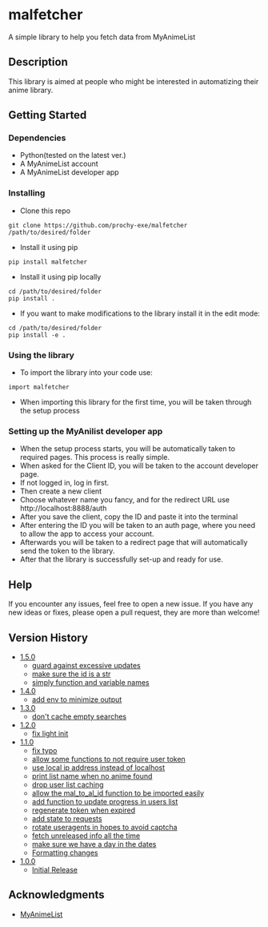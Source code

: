 # malfetcher

A simple library to help you fetch data from MyAnimeList

## Description

This library is aimed at people who might be interested in automatizing their anime library.

## Getting Started

### Dependencies

* Python(tested on the latest ver.)
* A MyAnimeList account
* A MyAnimeList developer app

### Installing

* Clone this repo
```
git clone https://github.com/prochy-exe/malfetcher /path/to/desired/folder
```
* Install it using pip
```
pip install malfetcher
```
* Install it using pip locally
```
cd /path/to/desired/folder
pip install .
```
* If you want to make modifications to the library install it in the edit mode:
```
cd /path/to/desired/folder
pip install -e .
```

### Using the library

* To import the library into your code use:
```
import malfetcher
```
* When importing this library for the first time, you will be taken through the setup process

### Setting up the MyAnilist developer app

* When the setup process starts, you will be automatically taken to required pages. This process is really simple.
* When asked for the Client ID, you will be taken to the account developer page.
* If not logged in, log in first.
* Then create a new client
* Choose whatever name you fancy, and for the redirect URL use http://localhost:8888/auth
* After you save the client, copy the ID and paste it into the terminal
* After entering the ID you will be taken to an auth page, where you need to allow the app to access your account.
* Afterwards you will be taken to a redirect page that will automatically send the token to the library.
* After that the library is successfully set-up and ready for use.

## Help

If you encounter any issues, feel free to open a new issue. If you have any new ideas or fixes, please open a pull request, they are more than welcome!

## Version History
* [1.5.0](https://github.com/prochy-exe/malfetcher/releases/tag/v1.5.0)
    * [guard against excessive updates](https://github.com/prochy-exe/malfetcher/commit/478c86bd2728225ee6e9e7f99518402229472c1c)
    * [make sure the id is a str](https://github.com/prochy-exe/malfetcher/commit/56776541ce14fdf76f0bcb79df42c9b01dd1dbd9)
    * [simply function and variable names](https://github.com/prochy-exe/malfetcher/commit/dc336cae60e17c16f31c15863c11e79b05b7f8d7)
* [1.4.0](https://github.com/prochy-exe/malfetcher/releases/tag/v1.4.0)
    * [add env to minimize output](https://github.com/prochy-exe/alfetcher/commit/4d0c90af39c6f6bd39c9199005ea1447ad303fc5)
* [1.3.0](https://github.com/prochy-exe/malfetcher/releases/tag/v1.3.0)
    * [don't cache empty searches](https://github.com/prochy-exe/malfetcher/commit/40104e68c2d093aa9a43ef61a5d506b86d7d7df8)
* [1.2.0](https://github.com/prochy-exe/malfetcher/releases/tag/v1.2.0)
    * [fix light init](https://github.com/prochy-exe/malfetcher/commit/8f30536fe4f9817eea870cb4d4ea7a248badb0b5)
* [1.1.0](https://github.com/prochy-exe/malfetcher/releases/tag/v1.1.0)
    * [fix typo](https://github.com/prochy-exe/malfetcher/commit/ec8fa79befc1a4190667639920f3b6bd736340f1)
    * [allow some functions to not require user token](https://github.com/prochy-exe/malfetcher/commit/2a3b8c4229984caf7e383072eb5e06af0208c3e3)
    * [use local ip address instead of localhost](https://github.com/prochy-exe/malfetcher/commit/ccb7bfff7d136e9be0204509f18f1646185b5e2c)
    * [print list name when no anime found](https://github.com/prochy-exe/malfetcher/commit/7888e5d7d7100f8e9952210ddbed6705b5dc393b)
    * [drop user list caching](https://github.com/prochy-exe/malfetcher/commit/dd5933434945759bbab8a2fd06ce0511b1ff435e)
    * [allow the mal_to_al_id function to be imported easily](https://github.com/prochy-exe/malfetcher/commit/fbf23bfd384ac53d68dbbe7960d12efa29d88b11)
    * [add function to update progress in users list](https://github.com/prochy-exe/malfetcher/commit/e8fa1dd20054c68f81be4133a9414daa4aad8b29)
    * [regenerate token when expired](https://github.com/prochy-exe/malfetcher/commit/af326c5693fec00c8c90286d63d81782fb90932f)
    * [add state to requests](https://github.com/prochy-exe/malfetcher/commit/76a3e27031ef88d5ba84d7816802647ae55a9e84)
    * [rotate useragents in hopes to avoid captcha](https://github.com/prochy-exe/malfetcher/commit/15ef5a3e866b64cb287264d70946602aa50dea82)
    * [fetch unreleased info all the time](https://github.com/prochy-exe/malfetcher/commit/15d8723dab29a67f0b55f903f8195a47bced6253)
    * [make sure we have a day in the dates](https://github.com/prochy-exe/malfetcher/commit/6ceea01d96ec190b85e0d3950f84a861aa464a73)
    * [Formatting changes](https://github.com/prochy-exe/malfetcher/commit/d06303c44837bc75f788fb29e510dad645c9e801)
* [1.0.0](https://github.com/prochy-exe/malfetcher/releases/tag/v1.0.0)
    * [Initial Release](https://github.com/prochy-exe/malfetcher/commit/2d356310fbe00143c50ffe14596532a7cd30e8db)

## Acknowledgments
* [MyAnimeList](https://myanimelist.net)
